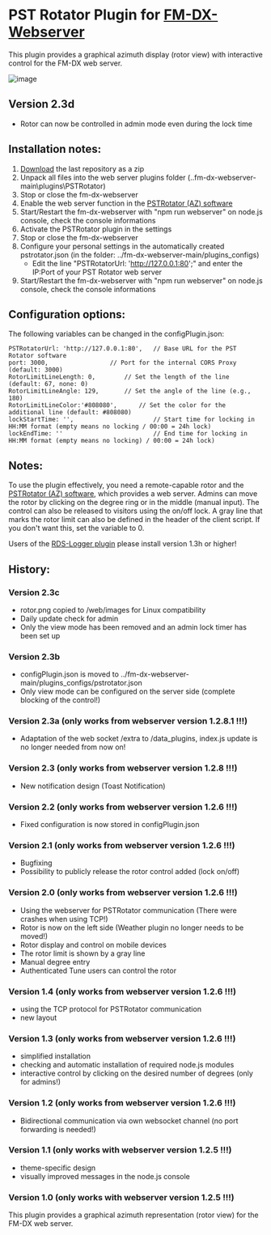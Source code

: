 # PST Rotator Plugin for [FM-DX-Webserver](https://github.com/NoobishSVK/fm-dx-webserver)

This plugin provides a graphical azimuth display (rotor view) with interactive control for the FM-DX web server.

![image](https://github.com/user-attachments/assets/3254a114-8c31-4fff-9ef0-bbfce0e335a4)

## Version 2.3d

- Rotor can now be controlled in admin mode even during the lock time


## Installation notes:

1. [Download]([https://github.com/Highpoint2000/PSTRotator/releases]) the last repository as a zip
2. Unpack all files into the web server plugins folder (..fm-dx-webserver-main\plugins\PSTRotator)
3. Stop or close the fm-dx-webserver
4. Enable the web server function in the [PSTRotator (AZ) software](https://www.pstrotator.com/)
5. Start/Restart the fm-dx-webserver with "npm run webserver" on node.js console, check the console informations
6. Activate the PSTRotator plugin in the settings
7. Stop or close the fm-dx-webserver
8. Configure your personal settings in the automatically created pstrotator.json (in the folder: ../fm-dx-webserver-main/plugins_configs)
	- Edit the line "PSTRotatorUrl: 'http://127.0.0.1:80';" and enter the IP:Port of your PST Rotator web server
9. Start/Restart the fm-dx-webserver with "npm run webserver" on node.js console, check the console informations

## Configuration options:

The following variables can be changed in the configPlugin.json:

	PSTRotatorUrl: 'http://127.0.0.1:80', 	// Base URL for the PST Rotator software
	port: 3000, 				// Port for the internal CORS Proxy (default: 3000)
	RotorLimitLineLength: 0,		// Set the length of the line (default: 67, none: 0)
   	RotorLimitLineAngle: 129, 		// Set the angle of the line (e.g., 180)
	RotorLimitLineColor:'#808080', 		// Set the color for the additional line (default: #808080)
	lockStartTime: '',                      // Start time for locking in HH:MM format (empty means no locking / 00:00 = 24h lock)
    lockEndTime: ''                         // End time for locking in HH:MM format (empty means no locking) / 00:00 = 24h lock)

## Notes: 

To use the plugin effectively, you need a remote-capable rotor and the [PSTRotator (AZ) software](https://www.pstrotator.com/), which provides a web server. Admins can move the rotor by clicking on the degree ring or in the middle (manual input). The control can also be released to visitors using the on/off lock.
A gray line that marks the rotor limit can also be defined in the header of the client script. If you don't want this, set the variable to 0.

Users of the [RDS-Logger plugin](https://github.com/Highpoint2000/webserver-logger) please install version 1.3h or higher!

## History:

### Version 2.3c

- rotor.png copied to /web/images for Linux compatibility
- Daily update check for admin
- Only the view mode has been removed and an admin lock timer has been set up

### Version 2.3b 

- configPlugin.json is moved to ../fm-dx-webserver-main/plugins_configs/pstrotator.json
- Only view mode can be configured on the server side (complete blocking of the control!)

### Version 2.3a (only works from webserver version 1.2.8.1 !!!)

- Adaptation of the web socket /extra to /data_plugins, index.js update is no longer needed from now on!

### Version 2.3 (only works from webserver version 1.2.8 !!!)

- New notification design (Toast Notification)

### Version 2.2 (only works from webserver version 1.2.6 !!!)

- Fixed configuration is now stored in configPlugin.json

### Version 2.1 (only works from webserver version 1.2.6 !!!)

- Bugfixing
- Possibility to publicly release the rotor control added (lock on/off)

### Version 2.0 (only works from webserver version 1.2.6 !!!)

- Using the webserver for PSTRotator communication (There were crashes when using TCP!)
- Rotor is now on the left side (Weather plugin no longer needs to be moved!)
- Rotor display and control on mobile devices
- The rotor limit is shown by a gray line
- Manual degree entry 
- Authenticated Tune users can control the rotor 

### Version 1.4 (only works from webserver version 1.2.6 !!!)

- using the TCP protocol for PSTRotator communication
- new layout


### Version 1.3 (only works from webserver version 1.2.6 !!!)

- simplified installation
- checking and automatic installation of required node.js modules
- interactive control by clicking on the desired number of degrees (only for admins!)

### Version 1.2 (only works from webserver version 1.2.6 !!!)

- Bidirectional communication via own websocket channel (no port forwarding is needed!)

### Version 1.1 (only works with webserver version 1.2.5 !!!)

- theme-specific design
- visually improved messages in the node.js console

### Version 1.0 (only works with webserver version 1.2.5 !!!)

This plugin provides a graphical azimuth representation (rotor view) for the FM-DX web server.
